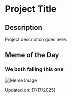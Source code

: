 # Project Title

## Description

Project description goes here.

## Meme of the Day

### We both failing this one
![Meme Image](https://i.redd.it/tlnf6oqqa3df1.png)

Updated on: [7/17/2025]